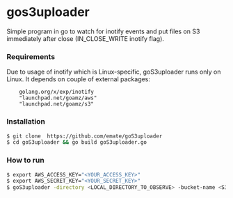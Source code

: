 # gos3uploader
Simple program in go to watch for inotify events and put files on S3 immediately after close (IN_CLOSE_WRITE inotify flag).

### Requirements

Due to usage of inotify which is Linux-specific, goS3uploader runs only on Linux. It depends on couple of external packages:

```
	golang.org/x/exp/inotify
	"launchpad.net/goamz/aws"
	"launchpad.net/goamz/s3"
```

### Installation

```sh
$ git clone  https://github.com/emate/goS3uploader
$ cd goS3uploader && go build goS3uploader.go
```

### How to run

```sh
$ export AWS_ACCESS_KEY="<YOUR_ACCESS_KEY>"
$ export AWS_SECRET_KEY="<YOUR_SECRET_KEY>"
$ goS3uploader -directory <LOCAL_DIRECTORY_TO_OBSERVE> -bucket-name <S3_BUCKET_NAME> -store-path <S3_STORE_PATH> 
```
